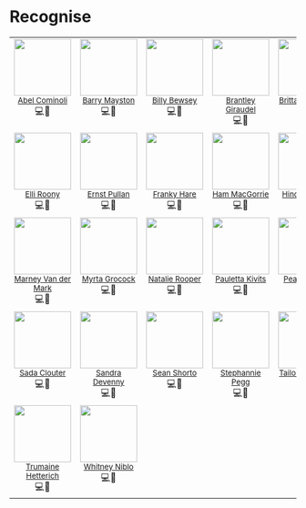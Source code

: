 # Recognise

<!-- recognise-start -->
<table>
  <tbody>
    
<tr>
  
<td align="center" valign="top" width="14.29%">
  <a href="https://paginegialle.it/erat/nulla/tempus/vivamus/in/felis.html">
    <div>
      <img width="100" src="https://place-hold.it/250x250" />
    </div>
    <div><small>Abel Cominoli</small></div>
  </a>
  <div><span title="code">💻</span><span title="design">🎨</span></div>
</td>

<td align="center" valign="top" width="14.29%">
  <a href="http://msn.com/odio/consequat.html">
    <div>
      <img width="100" src="https://place-hold.it/250x250" />
    </div>
    <div><small>Barry Mayston</small></div>
  </a>
  <div><span title="code">💻</span><span title="design">🎨</span></div>
</td>

<td align="center" valign="top" width="14.29%">
  <a href="http://washington.edu/quis/turpis/sed/ante/vivamus/tortor/duis.jsp">
    <div>
      <img width="100" src="https://place-hold.it/250x250" />
    </div>
    <div><small>Billy Bewsey</small></div>
  </a>
  <div><span title="code">💻</span><span title="design">🎨</span></div>
</td>

<td align="center" valign="top" width="14.29%">
  <a href="http://sfgate.com/sapien/ut/nunc/vestibulum/ante/ipsum/primis.aspx">
    <div>
      <img width="100" src="https://place-hold.it/250x250" />
    </div>
    <div><small>Brantley Giraudel</small></div>
  </a>
  <div><span title="code">💻</span><span title="design">🎨</span></div>
</td>

<td align="center" valign="top" width="14.29%">
  <a href="https://google.cn/nisl/nunc/nisl/duis.jpg">
    <div>
      <img width="100" src="https://place-hold.it/250x250" />
    </div>
    <div><small>Brittany Luckey</small></div>
  </a>
  <div><span title="code">💻</span><span title="design">🎨</span></div>
</td>

<td align="center" valign="top" width="14.29%">
  <a href="http://umich.edu/habitasse/platea/dictumst/maecenas.aspx">
    <div>
      <img width="100" src="https://place-hold.it/250x250" />
    </div>
    <div><small>Chev Paulmann</small></div>
  </a>
  <div><span title="code">💻</span><span title="design">🎨</span></div>
</td>

<td align="center" valign="top" width="14.29%">
  <a href="http://mediafire.com/risus/auctor/sed/tristique/in/tempus.js">
    <div>
      <img width="100" src="https://place-hold.it/250x250" />
    </div>
    <div><small>Cooper Restorick</small></div>
  </a>
  <div><span title="code">💻</span><span title="design">🎨</span></div>
</td>

</tr>

<tr>
  
<td align="center" valign="top" width="14.29%">
  <a href="http://marriott.com/donec/posuere/metus.png">
    <div>
      <img width="100" src="https://place-hold.it/250x250" />
    </div>
    <div><small>Elli Roony</small></div>
  </a>
  <div><span title="code">💻</span><span title="design">🎨</span></div>
</td>

<td align="center" valign="top" width="14.29%">
  <a href="https://dropbox.com/quam/pharetra/magna/ac/consequat/metus/sapien.jpg">
    <div>
      <img width="100" src="https://place-hold.it/250x250" />
    </div>
    <div><small>Ernst Pullan</small></div>
  </a>
  <div><span title="code">💻</span><span title="design">🎨</span></div>
</td>

<td align="center" valign="top" width="14.29%">
  <a href="https://psu.edu/potenti/in/eleifend/quam/a/odio/in.js">
    <div>
      <img width="100" src="https://place-hold.it/250x250" />
    </div>
    <div><small>Franky Hare</small></div>
  </a>
  <div><span title="code">💻</span><span title="design">🎨</span></div>
</td>

<td align="center" valign="top" width="14.29%">
  <a href="http://telegraph.co.uk/quam/turpis.jpg">
    <div>
      <img width="100" src="https://place-hold.it/250x250" />
    </div>
    <div><small>Ham MacGorrie</small></div>
  </a>
  <div><span title="code">💻</span><span title="design">🎨</span></div>
</td>

<td align="center" valign="top" width="14.29%">
  <a href="http://marriott.com/ut/volutpat/sapien/arcu/sed.json">
    <div>
      <img width="100" src="https://place-hold.it/250x250" />
    </div>
    <div><small>Hinda Tenney</small></div>
  </a>
  <div><span title="code">💻</span><span title="design">🎨</span></div>
</td>

<td align="center" valign="top" width="14.29%">
  <a href="https://deliciousdays.com/morbi/a/ipsum/integer/a/nibh.html">
    <div>
      <img width="100" src="https://place-hold.it/250x250" />
    </div>
    <div><small>Kailey Pinnijar</small></div>
  </a>
  <div><span title="code">💻</span><span title="design">🎨</span></div>
</td>

<td align="center" valign="top" width="14.29%">
  <a href="https://qq.com/nulla/tempus.aspx">
    <div>
      <img width="100" src="https://place-hold.it/250x250" />
    </div>
    <div><small>Lucienne Levitt</small></div>
  </a>
  <div><span title="code">💻</span><span title="design">🎨</span></div>
</td>

</tr>

<tr>
  
<td align="center" valign="top" width="14.29%">
  <a href="http://tiny.cc/posuere/cubilia/curae/duis/faucibus/accumsan.jpg">
    <div>
      <img width="100" src="https://place-hold.it/250x250" />
    </div>
    <div><small>Marney Van der Mark</small></div>
  </a>
  <div><span title="code">💻</span><span title="design">🎨</span></div>
</td>

<td align="center" valign="top" width="14.29%">
  <a href="https://unicef.org/volutpat.jsp">
    <div>
      <img width="100" src="https://place-hold.it/250x250" />
    </div>
    <div><small>Myrta Grocock</small></div>
  </a>
  <div><span title="code">💻</span><span title="design">🎨</span></div>
</td>

<td align="center" valign="top" width="14.29%">
  <a href="https://cmu.edu/aliquet/maecenas/leo/odio.html">
    <div>
      <img width="100" src="https://place-hold.it/250x250" />
    </div>
    <div><small>Natalie Rooper</small></div>
  </a>
  <div><span title="code">💻</span><span title="design">🎨</span></div>
</td>

<td align="center" valign="top" width="14.29%">
  <a href="http://wiley.com/eu/tincidunt/in/leo/maecenas/pulvinar/lobortis.js">
    <div>
      <img width="100" src="https://place-hold.it/250x250" />
    </div>
    <div><small>Pauletta Kivits</small></div>
  </a>
  <div><span title="code">💻</span><span title="design">🎨</span></div>
</td>

<td align="center" valign="top" width="14.29%">
  <a href="https://bbb.org/consequat.js">
    <div>
      <img width="100" src="https://place-hold.it/250x250" />
    </div>
    <div><small>Pearce Faltin</small></div>
  </a>
  <div><span title="code">💻</span><span title="design">🎨</span></div>
</td>

<td align="center" valign="top" width="14.29%">
  <a href="http://yellowpages.com/id/turpis/integer.aspx">
    <div>
      <img width="100" src="https://place-hold.it/250x250" />
    </div>
    <div><small>Rhodie McClure</small></div>
  </a>
  <div><span title="code">💻</span><span title="design">🎨</span></div>
</td>

<td align="center" valign="top" width="14.29%">
  <a href="http://boston.com/pede/ullamcorper/augue.html">
    <div>
      <img width="100" src="https://place-hold.it/250x250" />
    </div>
    <div><small>Roberto Hayles</small></div>
  </a>
  <div><span title="code">💻</span><span title="design">🎨</span></div>
</td>

</tr>

<tr>
  
<td align="center" valign="top" width="14.29%">
  <a href="http://va.gov/maecenas/leo/odio/condimentum/id/luctus.jpg">
    <div>
      <img width="100" src="https://place-hold.it/250x250" />
    </div>
    <div><small>Sada Clouter</small></div>
  </a>
  <div><span title="code">💻</span><span title="design">🎨</span></div>
</td>

<td align="center" valign="top" width="14.29%">
  <a href="https://apache.org/adipiscing/lorem/vitae/mattis/nibh/ligula.jsp">
    <div>
      <img width="100" src="https://place-hold.it/250x250" />
    </div>
    <div><small>Sandra Devenny</small></div>
  </a>
  <div><span title="code">💻</span><span title="design">🎨</span></div>
</td>

<td align="center" valign="top" width="14.29%">
  <a href="https://businessweek.com/non/pretium/quis/lectus/suspendisse/potenti/in.html">
    <div>
      <img width="100" src="https://place-hold.it/250x250" />
    </div>
    <div><small>Sean Shorto</small></div>
  </a>
  <div><span title="code">💻</span><span title="design">🎨</span></div>
</td>

<td align="center" valign="top" width="14.29%">
  <a href="http://intel.com/venenatis/lacinia/aenean.png">
    <div>
      <img width="100" src="https://place-hold.it/250x250" />
    </div>
    <div><small>Stephannie Pegg</small></div>
  </a>
  <div><span title="code">💻</span><span title="design">🎨</span></div>
</td>

<td align="center" valign="top" width="14.29%">
  <a href="http://goo.ne.jp/sit/amet/eleifend/pede/libero/quis.jsp">
    <div>
      <img width="100" src="https://place-hold.it/250x250" />
    </div>
    <div><small>Tailor Giovanitti</small></div>
  </a>
  <div><span title="code">💻</span><span title="design">🎨</span></div>
</td>

<td align="center" valign="top" width="14.29%">
  <a href="https://webnode.com/eget/eros/elementum/pellentesque.js">
    <div>
      <img width="100" src="https://place-hold.it/250x250" />
    </div>
    <div><small>Terrence Matysiak</small></div>
  </a>
  <div><span title="code">💻</span><span title="design">🎨</span></div>
</td>

<td align="center" valign="top" width="14.29%">
  <a href="http://skyrock.com/aliquam/non/mauris/morbi/non/lectus/aliquam.jpg">
    <div>
      <img width="100" src="https://place-hold.it/250x250" />
    </div>
    <div><small>Thea Brokenbrow</small></div>
  </a>
  <div><span title="code">💻</span><span title="design">🎨</span></div>
</td>

</tr>

<tr>
  
<td align="center" valign="top" width="14.29%">
  <a href="https://liveinternet.ru/rhoncus/aliquam/lacus/morbi.jpg">
    <div>
      <img width="100" src="https://place-hold.it/250x250" />
    </div>
    <div><small>Trumaine Hetterich</small></div>
  </a>
  <div><span title="code">💻</span><span title="design">🎨</span></div>
</td>

<td align="center" valign="top" width="14.29%">
  <a href="https://myspace.com/vivamus/in/felis/eu/sapien.xml">
    <div>
      <img width="100" src="https://place-hold.it/250x250" />
    </div>
    <div><small>Whitney Niblo</small></div>
  </a>
  <div><span title="code">💻</span><span title="design">🎨</span></div>
</td>

</tr>

  </tbody>
</table>
<!-- recognise-end -->
